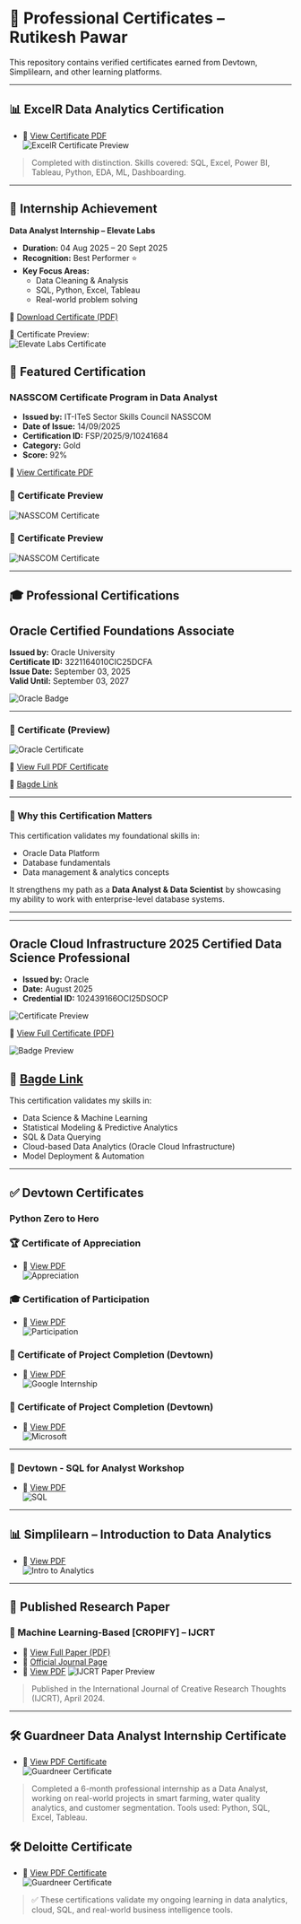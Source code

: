 # 📜 Professional Certificates – Rutikesh Pawar

This repository contains verified certificates earned from Devtown, Simplilearn, and other learning platforms.

---

## 📊 ExcelR Data Analytics Certification

- 🔗 [View Certificate PDF](./ExcelR_DA_Certificate_Rutikesh.pdf)  
![ExcelR Certificate Preview](./ExcelR_DA_Certificate_Rutikesh.jpg)

> Completed with distinction. Skills covered: SQL, Excel, Power BI, Tableau, Python, EDA, ML, Dashboarding.

--- 
## 🚀 Internship Achievement

**Data Analyst Internship – Elevate Labs**  
- **Duration:** 04 Aug 2025 – 20 Sept 2025  
- **Recognition:** Best Performer ⭐  
- **Key Focus Areas:**  
  - Data Cleaning & Analysis  
  - SQL, Python, Excel, Tableau  
  - Real-world problem solving  

📂 [Download Certificate (PDF)](./ElevateLabs_Certificate.pdf)  

📸 Certificate Preview:  
![Elevate Labs Certificate](./ElevateLabs_Certificate.png)



## 🏅 Featured Certification

### NASSCOM Certificate Program in Data Analyst  
- **Issued by:** IT-ITeS Sector Skills Council NASSCOM  
- **Date of Issue:** 14/09/2025  
- **Certification ID:** FSP/2025/9/10241684  
- **Category:** Gold  
- **Score:** 92%  

📂 [View Certificate PDF](./nasscom.pdf)  

### 📸 Certificate Preview
![NASSCOM Certificate](./nasscom_1.png)

### 📸 Certificate Preview
![NASSCOM Certificate](./nasscom_2.png)

---

## 🎓 Professional Certifications

## Oracle Certified Foundations Associate
**Issued by:** Oracle University  
**Certificate ID:** 3221164010CIC25DCFA  
**Issue Date:** September 03, 2025  
**Valid Until:** September 03, 2027  

![Oracle Badge](oracle-certifications/data_platform/data_platform_badge.jpg)

---

### 📜 Certificate (Preview)
![Oracle Certificate](oracle-certifications/data_platform/data_platform.png)

📂 [View Full PDF Certificate](oracle-certifications/data_platform/data_platform.pdf)

🔗 [Bagde Link](https://catalog-education.oracle.com/pls/certview/sharebadge?id=45EA605BA40004C8B27D35A41BB5F400722589C68A321F67D0BB8CEE780F2DFE)

---

### 🌟 Why this Certification Matters
This certification validates my foundational skills in:
- Oracle Data Platform
- Database fundamentals
- Data management & analytics concepts  

It strengthens my path as a **Data Analyst & Data Scientist** by showcasing my ability to work with enterprise-level database systems.

---


--- 

## Oracle Cloud Infrastructure 2025 Certified Data Science Professional

- **Issued by:** Oracle  
- **Date:** August 2025  
- **Credential ID:** 102439166OCI25DSOCP  

![Certificate Preview](oracle-certifications/OCI_DS_Certificate.png)

📄 [View Full Certificate (PDF)](oracle-certifications/OCI_DS_Certificate.pdf)

![Badge Preview](oracle-certifications/Oracle_Badge.jpg)

🔗 [Bagde Link](https://catalog-education.oracle.com/pls/certview/sharebadge?id=45EA605BA40004C8B27D35A41BB5F4008A95D96B2130E4F33D9EBA86278EEFC1)
---

This certification validates my skills in:

- Data Science & Machine Learning  
- Statistical Modeling & Predictive Analytics  
- SQL & Data Querying  
- Cloud-based Data Analytics (Oracle Cloud Infrastructure)  
- Model Deployment & Automation  

---


## ✅ Devtown Certificates
### Python Zero to Hero

### 🏆 Certificate of Appreciation  
- 🔗 [View PDF](./devtown_python_zero_to_hero/devtown_appreciation.pdf)  
![Appreciation](./devtown_python_zero_to_hero/devtown_appreciation.jpg)

### 🎓 Certification of Participation  
- 🔗 [View PDF](./devtown_python_zero_to_hero/devtown_participation_python_zerotohero.pdf)  
![Participation](./devtown_python_zero_to_hero/devtown_participation_python_zerotohero.jpg)

### 💼 Certificate of Project Completion (Devtown)  
- 🔗 [View PDF](./devtown_python_zero_to_hero/devtown_google.pdf)  
![Google Internship](./devtown_python_zero_to_hero/devtown_google.png)

### 🧠 Certificate of Project Completion (Devtown)
- 🔗 [View PDF](./devtown_python_zero_to_hero/devtown_microsoft.pdf)  
![Microsoft](./devtown_python_zero_to_hero/devtown_microsoft.jpg)

--- 

### 🧾 Devtown - SQL for Analyst Workshop  
- 🔗 [View PDF](./devtown_sql_for_analyst/devtown_sql_analyst.pdf)  
![SQL](./devtown_sql_for_analyst/devtown_sql_analyst.jpg)

---

## 📊 Simplilearn – Introduction to Data Analytics  
- 🔗 [View PDF](./simplilearn/simplilearn_intro_data_analytics.pdf)  
![Intro to Analytics](./simplilearn/simplilearn_intro_data_analytics.jpg)

---

## 🧪 Published Research Paper

### 📄 Machine Learning-Based [CROPIFY] – IJCRT  
- 🔗 [View Full Paper (PDF)](https://www.ijcrt.org/papers/IJCRT24A4305.pdf)  
- 🔗 [Official Journal Page](https://ijcrt.org/viewfull.php?&p_id=IJCRT24A4305)
- 🔗 [View PDF](./IJCRT/IJCRT.pdf)
![IJCRT Paper Preview](./IJCRT/IJCRT.jpg)

> Published in the International Journal of Creative Research Thoughts (IJCRT), April 2024.  

---

## 🛠️ Guardneer Data Analyst Internship Certificate

- 🔗 [View PDF Certificate](./guardneer_intership/internship_gardneer.pdf)  
![Guardneer Certificate](./guardneer_intership/internship_gardneer.jpg)

> Completed a 6-month professional internship as a Data Analyst, working on real-world projects in smart farming, water quality analytics, and customer segmentation.
> Tools used: Python, SQL, Excel, Tableau.

## 🛠️ Deloitte Certificate

- 🔗 [View PDF Certificate](https://github.com/rutikeshpawar/Rutikesh-Certificates/blob/734287a4a76a5d2b7ac9bdebdeb39e73a178c285/Deloitte-Certification/Deloitte%20Certification.pdf)  
![Guardneer Certificate](https://github.com/rutikeshpawar/Rutikesh-Certificates/blob/56ee139321df937cf8f85e7f4c11dbb122d95f8e/Deloitte-Certification/Deloitte%20Certification.png)


> ✅ These certifications validate my ongoing learning in data analytics, cloud, SQL, and real-world business intelligence tools.
